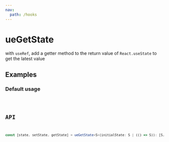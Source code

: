 ```yaml
---
nav:
  path: /hooks
---
```


# ueGetState

with `useRef`, add a getter method to the return value of `React.useState` to get the latest value

## Examples

### Default usage

<code src="./demo/demo1.tsx" />

## API

```typescript
const [state, setState, getState] = ueGetState<S>(initialState: S | (() => S)): [S, (nextState: S | ((prevState: S) => S)) => void, () => S]
```